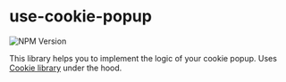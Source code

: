 # use-cookie-popup
![NPM Version](https://img.shields.io/npm/v/:use-cookie-popup)

This library helps you to implement the logic of your cookie popup. Uses [Cookie library](https://www.npmjs.com/package/cookie) under the hood.
